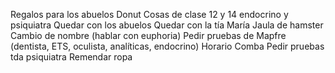 Regalos para los abuelos
Donut
Cosas de clase
12 y 14 endocrino y psiquiatra
Quedar con los abuelos
Quedar con la tía María
Jaula de hamster
Cambio de nombre (hablar con euphoria)
Pedir pruebas de Mapfre (dentista, ETS, oculista, analíticas, endocrino)
Horario
Comba
Pedir pruebas tda psiquiatra 
Remendar ropa

